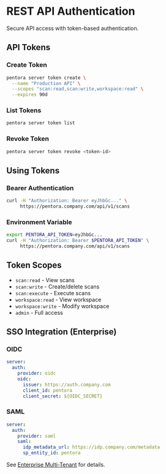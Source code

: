 # REST API Authentication

Secure API access with token-based authentication.

## API Tokens

### Create Token

```bash
pentora server token create \
  --name "Production API" \
  --scopes "scan:read,scan:write,workspace:read" \
  --expires 90d
```

### List Tokens

```bash
pentora server token list
```

### Revoke Token

```bash
pentora server token revoke <token-id>
```

## Using Tokens

### Bearer Authentication

```bash
curl -H "Authorization: Bearer eyJhbGc..." \
     https://pentora.company.com/api/v1/scans
```

### Environment Variable

```bash
export PENTORA_API_TOKEN=eyJhbGc...
curl -H "Authorization: Bearer $PENTORA_API_TOKEN" \
     https://pentora.company.com/api/v1/scans
```

## Token Scopes

- `scan:read` - View scans
- `scan:write` - Create/delete scans
- `scan:execute` - Execute scans
- `workspace:read` - View workspace
- `workspace:write` - Modify workspace
- `admin` - Full access

## SSO Integration (Enterprise)

### OIDC

```yaml
server:
  auth:
    provider: oidc
    oidc:
      issuer: https://auth.company.com
      client_id: pentora
      client_secret: ${OIDC_SECRET}
```

### SAML

```yaml
server:
  auth:
    provider: saml
    saml:
      idp_metadata_url: https://idp.company.com/metadata
      sp_entity_id: pentora
```

See [Enterprise Multi-Tenant](/docs/enterprise/multi-tenant) for details.
